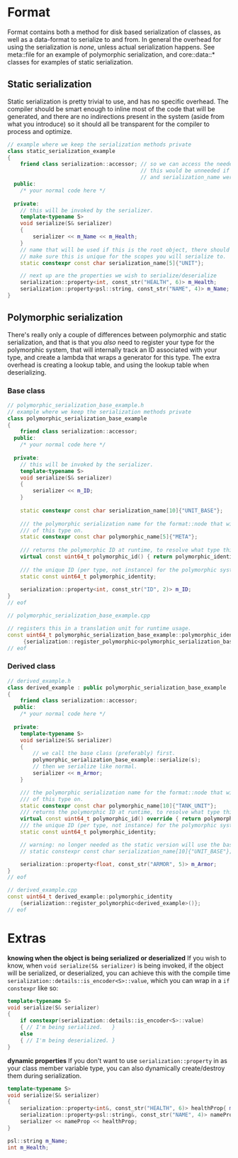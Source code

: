 ﻿# Format
Format contains both a method for disk based serialization of classes, as well as a data-format to serialize to and from.
In general the overhead for using the serialization is *none*, unless actual serialization happens. See meta::file for an example of polymorphic serialization, and core::data::* classes for examples of static serialization.

## Static serialization
Static serialization is pretty trivial to use, and has no specific overhead. The compiler should be smart enough to inline most of the code that will be generated, and there are no indirections present in the system (aside from what you introduce) so it should all be transparent for the compiler to process and optimize.
```cpp
// example where we keep the serialization methods private
class static_serialization_example
{
    friend class serialization::accessor; // so we can access the needed information
                                          // this would be unneeded if void serialize() 
                                          // and serialization_name were public.
  public:
    /* your normal code here */
    
  private:
    // this will be invoked by the serializer.
    template<typename S>
    void serialize(S& serializer)
    {
        serializer << m_Name << m_Health;
    }
    // name that will be used if this is the root object, there should be no clashes
    // make sure this is unique for the scopes you will serialize to.
    static constexpr const char serialization_name[5]{"UNIT"};

    // next up are the properties we wish to serialize/deserialize
    serialization::property<int, const_str("HEALTH", 6)> m_Health;
    serialization::property<psl::string, const_str("NAME", 4)> m_Name;
}
```

## Polymorphic serialization
There's really only a couple of differences between polymorphic and static serialization, and that is that you *also* need to register your type for the polymorphic system, that will internally track an ID associated with your type, and create a lambda that wraps a generator for this type.
The extra overhead is creating a lookup table, and using the lookup table when deserializing.
### Base class
```cpp
// polymorphic_serialization_base_example.h
// example where we keep the serialization methods private
class polymorphic_serialization_base_example
{
    friend class serialization::accessor;
  public:
    /* your normal code here */
    
  private:
    // this will be invoked by the serializer.
    template<typename S>
    void serialize(S& serializer)
    {
        serializer << m_ID;
    }
    
    static constexpr const char serialization_name[10]{"UNIT_BASE"};
    
    /// the polymorphic serialization name for the format::node that will be used to calculate the CRC64 ID
    /// of this type on.
    static constexpr const char polymorphic_name[5]{"META"};
    
    /// returns the polymorphic ID at runtime, to resolve what type this is.
    virtual const uint64_t polymorphic_id() { return polymorphic_identity; }
    
    /// the unique ID (per type, not instance) for the polymorphic system.
    static const uint64_t polymorphic_identity;
    
    serialization::property<int, const_str("ID", 2)> m_ID;
}
// eof

// polymorphic_serialization_base_example.cpp

// registers this in a translation unit for runtime usage.
const uint64_t polymorphic_serialization_base_example::polymorphic_identity
     {serialization::register_polymorphic<polymorphic_serialization_base_example>()};
// eof
```
### Derived class
```cpp
// derived_example.h
class derived_example : public polymorphic_serialization_base_example
{
    friend class serialization::accessor;
  public:
    /* your normal code here */
    
  private:
    template<typename S>
    void serialize(S& serializer)
    {
        // we call the base class (preferably) first.
        polymorphic_serialization_base_example::serialize(s);
        // then we serialize like normal.
        serializer << m_Armor;
    }

    /// the polymorphic serialization name for the format::node that will be used to calculate the CRC64 ID
    /// of this type on.
    static constexpr const char polymorphic_name[10]{"TANK_UNIT"};
    /// returns the polymorphic ID at runtime, to resolve what type this is.
    virtual const uint64_t polymorphic_id() override { return polymorphic_identity; }
    /// the unique ID (per type, not instance) for the polymorphic system.
    static const uint64_t polymorphic_identity;

    // warning: no longer needed as the static version will use the base class!
    // static constexpr const char serialization_name[10]{"UNIT_BASE"};

    serialization::property<float, const_str("ARMOR", 5)> m_Armor;
}
// eof

// derived_example.cpp
const uint64_t derived_example::polymorphic_identity
    {serialization::register_polymorphic<derived_example>()};
// eof
```

# Extras
**knowing when the object is being serialized or deserialized**
If you wish to know, when `void serialize(S& serializer)` is being invoked, if the object will be serialized, or deserialized, you can achieve this with the compile time `serialization::details::is_encoder<S>::value`, which you can wrap in a `if constexpr` like so:
```cpp
template<typename S>
void serialize(S& serializer)
{
    if constexpr(serialization::details::is_encoder<S>::value)
    { // I'm being serialized.   }
    else
    { // I'm being deserialized. }
}
```

**dynamic properties**
If you don't want to use `serialization::property` in as your class member variable type, you can also dynamically create/destroy them during serialization.
```cpp
template<typename S>
void serialize(S& serializer)
{    
    serialization::property<int&, const_str("HEALTH", 6)> healthProp{ m_Health };
    serialization::property<psl::string&, const_str("NAME", 4)> nameProp{ m_Name };
    serializer << nameProp << healthProp;
}

psl::string m_Name;
int m_Health;
```
